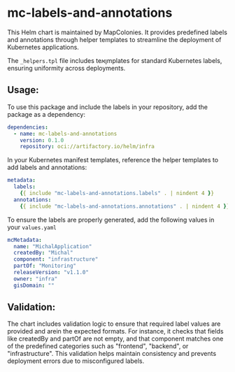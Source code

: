 # mc-labels-and-annotations

This Helm chart is maintained by MapColonies.
It provides predefined labels and annotations through helper templates to streamline the deployment
of Kubernetes applications.

The `_helpers.tpl` file includes teןאmplates for standard Kubernetes labels, ensuring uniformity across deployments.

## Usage:
To use this package and include the labels in your repository, add the package as a dependency:

```yaml
dependencies:
  - name: mc-labels-and-annotations
    version: 0.1.0
    repository: oci://artifactory.io/helm/infra
```

In your Kubernetes manifest templates, reference the helper templates to add labels and annotations:

```yaml
metadata:
  labels:
    {{ include "mc-labels-and-annotations.labels" . | nindent 4 }}
  annotations:
    {{ include "mc-labels-and-annotations.annotations" . | nindent 4 }}
```

To ensure the labels are properly generated, add the following values in your `values.yaml`

```yaml
mcMetadata:
  name: "MichalApplication"
  createdBy: "Michal" 
  component: "infrastructure"
  partOf: "Monitoring"
  releaseVersion: "v1.1.0"
  owner: "infra"
  gisDomain: ""
```

## Validation:
The chart includes validation logic to ensure that required label values are provided and arein the expected
formats. For instance, it checks that fields like createdBy and partOf are not empty, and that component 
matches one of the predefined categories such as "frontend", "backend", or "infrastructure".
This validation helps maintain consistency and prevents deployment errors due to misconfigured labels.
